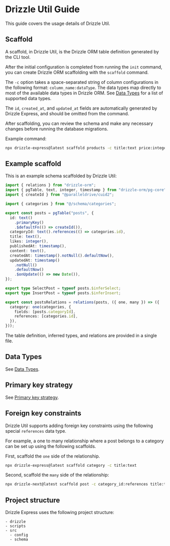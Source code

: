 # Drizzle Util Guide

This guide covers the usage details of Drizzle Util.

## Scaffold

A scaffold, in Drizzle Util, is the Drizzle ORM table definition generated by the CLI tool.

After the initial configuration is completed from running the `init` command, you can create Drizzle ORM scaffolding with the `scaffold` command.

The `-c` option takes a space-separated string of column configurations in the following format: `column_name:dataType`. The data types map directly to most of the available data types in Drizzle ORM. See [Data Types](/drizzle-next/guide.html#data-types) for a list of supported data types.

The `id`, `created_at`, and `updated_at` fields are automatically generated by Drizzle Express, and should be omitted from the command.

After scaffolding, you can review the schema and make any necessary changes before running the database migrations.

Example command:

```bash
npx drizzle-express@latest scaffold products -c title:text price:integer description:text
```

## Example scaffold

This is an example schema scaffolded by Drizzle Util:

```ts
import { relations } from "drizzle-orm";
import { pgTable, text, integer, timestamp } from "drizzle-orm/pg-core";
import { createId } from "@paralleldrive/cuid2";

import { categories } from "@/schema/categories";

export const posts = pgTable("posts", {
  id: text()
    .primaryKey()
    .$defaultFn(() => createId()),
  categoryId: text().references(() => categories.id),
  title: text(),
  likes: integer(),
  publishedAt: timestamp(),
  content: text(),
  createdAt: timestamp().notNull().defaultNow(),
  updatedAt: timestamp()
    .notNull()
    .defaultNow()
    .$onUpdate(() => new Date()),
});

export type SelectPost = typeof posts.$inferSelect;
export type InsertPost = typeof posts.$inferInsert;

export const postsRelations = relations(posts, ({ one, many }) => ({
  category: one(categories, {
    fields: [posts.categoryId],
    references: [categories.id],
  }),
}));
```

The table definition, inferred types, and relations are provided in a single file.

## Data Types

See [Data Types](/drizzle-next/guide.html#data-types).

## Primary key strategy

See [Primary key strategy](/drizzle-next/guide.html#primary-key-strategy).

## Foreign key constraints

Drizzle Util supports adding foreign key constraints using the following special `references` data type.

For example, a one to many relationship where a post belongs to a category can be set up using the following scaffolds.

First, scaffold the `one` side of the relationship.

```bash
npx drizzle-express@latest scaffold category -c title:text
```

Second, scaffold the `many` side of the relationship:

```bash
npx drizzle-next@latest scaffold post -c category_id:references title:text
```

## Project structure

Drizzle Express uses the following project structure:

```text
- drizzle
- scripts
- src
  - config
  - schema
```
